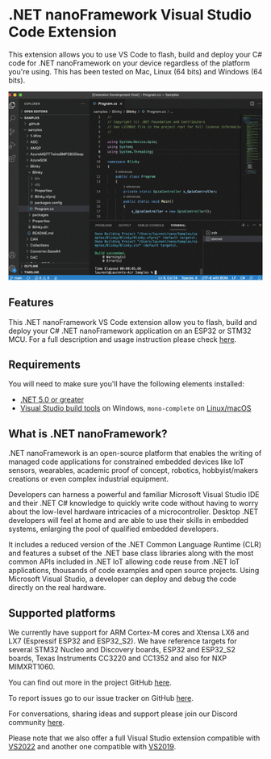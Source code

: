 # .NET nanoFramework Visual Studio Code Extension

This extension allows you to use VS Code to flash, build and deploy your C# code for .NET nanoFramework on your device regardless of the platform you're using. This has been tested on Mac, Linux (64 bits) and Windows (64 bits).

![vs code gif](../../docs/nano-vs-code.gif)

## Features

This .NET nanoFramework VS Code extension allow you to flash, build and deploy your C# .NET nanoFramework application on an ESP32 or STM32 MCU.
For a full description and usage instruction please check [here](https://github.com/nanoframework/nf-VSCodeExtension).

## Requirements

You will need to make sure you'll have the following elements installed:

- [.NET 5.0 or greater](https://dotnet.microsoft.com/download/dotnet)
- [Visual Studio build tools](https://visualstudio.microsoft.com/en/thank-you-downloading-visual-studio/?sku=BuildTools&rel=16) on Windows, `mono-complete` on [Linux/macOS](https://www.mono-project.com/docs/getting-started/install/)

## What is .NET nanoFramework?

.NET nanoFramework is an open-source platform that enables the writing of managed code applications for constrained embedded devices like IoT sensors, wearables, academic proof of concept, robotics, hobbyist/makers creations or even complex industrial equipment. 

Developers can harness a powerful and familiar Microsoft Visual Studio IDE and their .NET C# knowledge to quickly write code without having to worry about the low-level hardware intricacies of a microcontroller. Desktop .NET developers will feel at home and are able to use their skills in embedded systems, enlarging the pool of qualified embedded developers.

It includes a reduced version of the .NET Common Language Runtime (CLR) and features a subset of the .NET base class libraries along with the most common APIs included in .NET IoT allowing code reuse from .NET IoT applications, thousands of code examples and open source projects.
Using Microsoft Visual Studio, a developer can deploy and debug the code directly on the real hardware.

## Supported platforms

We currently have support for ARM Cortex-M cores and Xtensa LX6 and LX7 (Espressif ESP32 and ESP32_S2). We have reference targets for several STM32 Nucleo and Discovery boards, ESP32 and ESP32_S2 boards, Texas Instruments CC3220 and CC1352 and also for NXP MIMXRT1060.

You can find out more in the project GitHub [here](https://github.com/nanoframework).

To report issues go to our issue tracker on GitHub [here](https://github.com/nanoframework/Home/issues).

For conversations, sharing ideas and support please join our Discord community [here](https://discord.gg/gCyBu8T).

Please note that we also offer a full Visual Studio extension compatible with [VS2022](https://marketplace.visualstudio.com/items?itemName=nanoframework.nanoFramework-VS2022-Extension) and another one compatible with [VS2019](https://marketplace.visualstudio.com/items?itemName=nanoframework.nanoFramework-VS2019-Extension).
